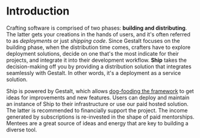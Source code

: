 # Introduction

Crafting software is comprised of two phases: **building and distributing**.
The latter gets your creations in the hands of users,
and it's often referred to as *deployments* or just *shipping code*.
Since Gestalt focuses on the building phase,
when the distribution time comes,
crafters have to explore deployment solutions,
decide on one that's the most indicate for their projects,
and integrate it into their development workflow.
**Ship** takes the decision-making off you by providing a distribution solution that integrates seamlessly with Gestalt.
In other words, it's a deployment as a service solution.

Ship is powered by Gestalt,
which allows [dog-fooding the framework](https://en.wikipedia.org/wiki/Eating_your_own_dog_food) to get ideas for improvements and new features. Users can deploy and maintain an instance of Ship to their infrastructure or use our paid hosted solution.
The latter is recommended to financially support the project. The income generated by subscriptions is re-invested in the shape of paid mentorships.
Mentees are a great source of ideas and energy that are key to building a diverse tool.
